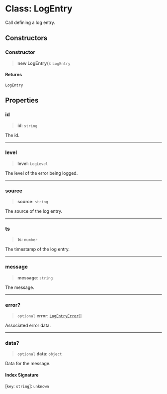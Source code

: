 # Class: LogEntry

Call defining a log entry.

## Constructors

### Constructor

> **new LogEntry**(): `LogEntry`

#### Returns

`LogEntry`

## Properties

### id

> **id**: `string`

The id.

***

### level

> **level**: `LogLevel`

The level of the error being logged.

***

### source

> **source**: `string`

The source of the log entry.

***

### ts

> **ts**: `number`

The timestamp of the log entry.

***

### message

> **message**: `string`

The message.

***

### error?

> `optional` **error**: [`LogEntryError`](LogEntryError.md)[]

Associated error data.

***

### data?

> `optional` **data**: `object`

Data for the message.

#### Index Signature

\[`key`: `string`\]: `unknown`
